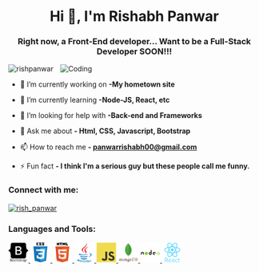 
<h1 align="center">Hi 👋, I'm Rishabh Panwar</h1>
<h3 align="center">Right now, a Front-End developer... Want to be a Full-Stack Developer SOON!!!</h3>
<img align="right" alt="Coding" width="400" src="[https://i.gifer.com/39Cg.gif](https://www.wingstechsolutions.com/wp-content/uploads/2022/03/full-stack-development.gif)">

<p align="left"> <img src="https://komarev.com/ghpvc/?username=rishpanwar&label=Profile%20views&color=0e75b6&style=flat" alt="rishpanwar" /> </p>

- 🔭 I’m currently working on **-My hometown site**

- 🌱 I’m currently learning **-Node-JS, React, etc**

- 🤝 I’m looking for help with **-Back-end and Frameworks**

- 💬 Ask me about **- Html, CSS, Javascript, Bootstrap**

- 📫 How to reach me **- panwarrishabh00@gmail.com**

- ⚡ Fun fact **- I think I'm a serious guy but these people call me funny.**

<h3 align="left">Connect with me:</h3>
<p align="left">
<a href="https://instagram.com/rish_panwar" target="blank"><img align="center" src="https://raw.githubusercontent.com/rahuldkjain/github-profile-readme-generator/master/src/images/icons/Social/instagram.svg" alt="rish_panwar" height="30" width="40" /></a>
</p>

<h3 align="left">Languages and Tools:</h3>
<p align="left"> <a href="https://getbootstrap.com" target="_blank" rel="noreferrer"> <img src="https://raw.githubusercontent.com/devicons/devicon/master/icons/bootstrap/bootstrap-plain-wordmark.svg" alt="bootstrap" width="40" height="40"/> </a> <a href="https://www.w3schools.com/css/" target="_blank" rel="noreferrer"> <img src="https://raw.githubusercontent.com/devicons/devicon/master/icons/css3/css3-original-wordmark.svg" alt="css3" width="40" height="40"/> </a> <a href="https://www.w3.org/html/" target="_blank" rel="noreferrer"> <img src="https://raw.githubusercontent.com/devicons/devicon/master/icons/html5/html5-original-wordmark.svg" alt="html5" width="40" height="40"/> </a> <a href="https://www.java.com" target="_blank" rel="noreferrer"> <img src="https://raw.githubusercontent.com/devicons/devicon/master/icons/java/java-original.svg" alt="java" width="40" height="40"/> </a> <a href="https://developer.mozilla.org/en-US/docs/Web/JavaScript" target="_blank" rel="noreferrer"> <img src="https://raw.githubusercontent.com/devicons/devicon/master/icons/javascript/javascript-original.svg" alt="javascript" width="40" height="40"/> </a> <a href="https://www.mongodb.com/" target="_blank" rel="noreferrer"> <img src="https://raw.githubusercontent.com/devicons/devicon/master/icons/mongodb/mongodb-original-wordmark.svg" alt="mongodb" width="40" height="40"/> </a> <a href="https://nodejs.org" target="_blank" rel="noreferrer"> <img src="https://raw.githubusercontent.com/devicons/devicon/master/icons/nodejs/nodejs-original-wordmark.svg" alt="nodejs" width="40" height="40"/> </a> <a href="https://reactjs.org/" target="_blank" rel="noreferrer"> <img src="https://raw.githubusercontent.com/devicons/devicon/master/icons/react/react-original-wordmark.svg" alt="react" width="40" height="40"/> </a> </p>


